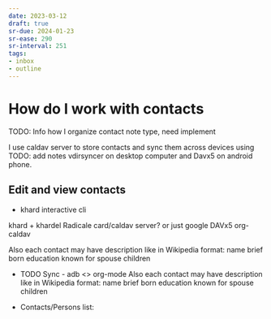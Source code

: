 ```yaml
---
date: 2023-03-12
draft: true
sr-due: 2024-01-23
sr-ease: 290
sr-interval: 251
tags:
- inbox
- outline
---
```


# How do I work with contacts

TODO: Info how I organize contact note type, need implement

I use caldav server to store contacts and sync them across devices using
TODO: add notes vdirsyncer on desktop computer and Davx5 on android phone.

## Edit and view contacts


- khard interactive cli

khard + khardel Radicale card/caldav server? or just google DAVx5 org-caldav

Also each contact may have description like in Wikipedia format: name brief born
education known for spouse children


- TODO Sync - adb <> org-mode Also each contact may have description like in
  Wikipedia format: name brief born education known for spouse children


- Contacts/Persons list: